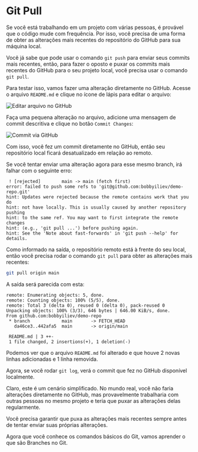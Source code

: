 # Git Pull

Se você está trabalhando em um projeto com várias pessoas, é provável que o código mude com frequência. Por isso, você precisa de uma forma de obter as alterações mais recentes do repositório do GitHub para sua máquina local.

Você já sabe que pode usar o comando `git push` para enviar seus commits mais recentes, então, para fazer o oposto e puxar os commits mais recentes do GitHub para o seu projeto local, você precisa usar o comando `git pull`.

Para testar isso, vamos fazer uma alteração diretamente no GitHub. Acesse o arquivo `README.md` e clique no ícone de lápis para editar o arquivo:

![Editar arquivo no GitHub](https://user-images.githubusercontent.com/21223421/111460030-2688bd00-8724-11eb-9569-d6327847b443.png)

Faça uma pequena alteração no arquivo, adicione uma mensagem de commit descritiva e clique no botão `Commit Changes`:

![Commit via GitHub](https://user-images.githubusercontent.com/21223421/111460194-5afc7900-8724-11eb-9c43-a8952961fca8.png)

Com isso, você fez um commit diretamente no GitHub, então seu repositório local ficará desatualizado em relação ao remoto.

Se você tentar enviar uma alteração agora para esse mesmo branch, irá falhar com o seguinte erro:

```
 ! [rejected]        main -> main (fetch first)
error: failed to push some refs to 'git@github.com:bobbyiliev/demo-repo.git'
hint: Updates were rejected because the remote contains work that you do
hint: not have locally. This is usually caused by another repository pushing
hint: to the same ref. You may want to first integrate the remote changes
hint: (e.g., 'git pull ...') before pushing again.
hint: See the 'Note about fast-forwards' in 'git push --help' for details.
```

Como informado na saída, o repositório remoto está à frente do seu local, então você precisa rodar o comando `git pull` para obter as alterações mais recentes:

```bash
git pull origin main
```

A saída será parecida com esta:

```
remote: Enumerating objects: 5, done.
remote: Counting objects: 100% (5/5), done.
remote: Total 3 (delta 0), reused 0 (delta 0), pack-reused 0
Unpacking objects: 100% (3/3), 646 bytes | 646.00 KiB/s, done.
From github.com:bobbyiliev/demo-repo
 * branch            main       -> FETCH_HEAD
   da46ce3..442afa5  main       -> origin/main

 README.md | 3 ++-
 1 file changed, 2 insertions(+), 1 deletion(-)
```

Podemos ver que o arquivo `README.md` foi alterado e que houve 2 novas linhas adicionadas e 1 linha removida.

Agora, se você rodar `git log`, verá o commit que fez no GitHub disponível localmente.

Claro, este é um cenário simplificado. No mundo real, você não faria alterações diretamente no GitHub, mas provavelmente trabalharia com outras pessoas no mesmo projeto e teria que puxar as alterações delas regularmente.

Você precisa garantir que puxa as alterações mais recentes sempre antes de tentar enviar suas próprias alterações.

Agora que você conhece os comandos básicos do Git, vamos aprender o que são Branches no Git.
